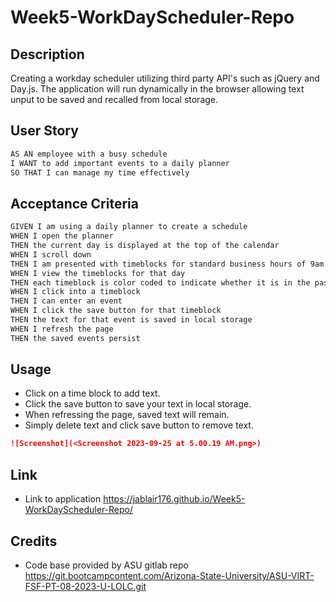 # Week5-WorkDayScheduler-Repo

## Description

Creating a workday scheduler utilizing third party API's such as jQuery and Day.js. The application will run dynamically in the browser allowing text unput to be saved and recalled from local storage.    

## User Story

```md
AS AN employee with a busy schedule
I WANT to add important events to a daily planner
SO THAT I can manage my time effectively
```

## Acceptance Criteria

```md
GIVEN I am using a daily planner to create a schedule
WHEN I open the planner
THEN the current day is displayed at the top of the calendar
WHEN I scroll down
THEN I am presented with timeblocks for standard business hours of 9am and 5pm
WHEN I view the timeblocks for that day
THEN each timeblock is color coded to indicate whether it is in the past, present, or future
WHEN I click into a timeblock
THEN I can enter an event
WHEN I click the save button for that timeblock
THEN the text for that event is saved in local storage
WHEN I refresh the page
THEN the saved events persist
```

## Usage

- Click on a time block to add text.
- Click the save button to save your text in local storage.
- When refressing the page, saved text will remain.
- Simply delete text and click save button to remove text. 

```md
![Screenshot](<Screenshot 2023-09-25 at 5.00.19 AM.png>)
```

## Link 

- Link to application https://jablair176.github.io/Week5-WorkDayScheduler-Repo/

## Credits 

- Code base provided by ASU gitlab repo https://git.bootcampcontent.com/Arizona-State-University/ASU-VIRT-FSF-PT-08-2023-U-LOLC.git